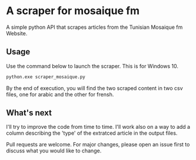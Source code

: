 # A scraper for mosaique fm

A simple python API that scrapes articles from the Tunisian Mosaique fm Website. 

## Usage

Use the command below to launch the scraper. This is for Windows 10.

```bash
python.exe scraper_mosaique.py
```

By the end of execution, you will find the two scraped content in two csv files, one for arabic and the other for frensh.


## What's next
I'll try to improve the code from time to time. I'll work also on a way to add a column describing the 'type' of the extratced article in the output files.

Pull requests are welcome. For major changes, please open an issue first to discuss what you would like to change.

